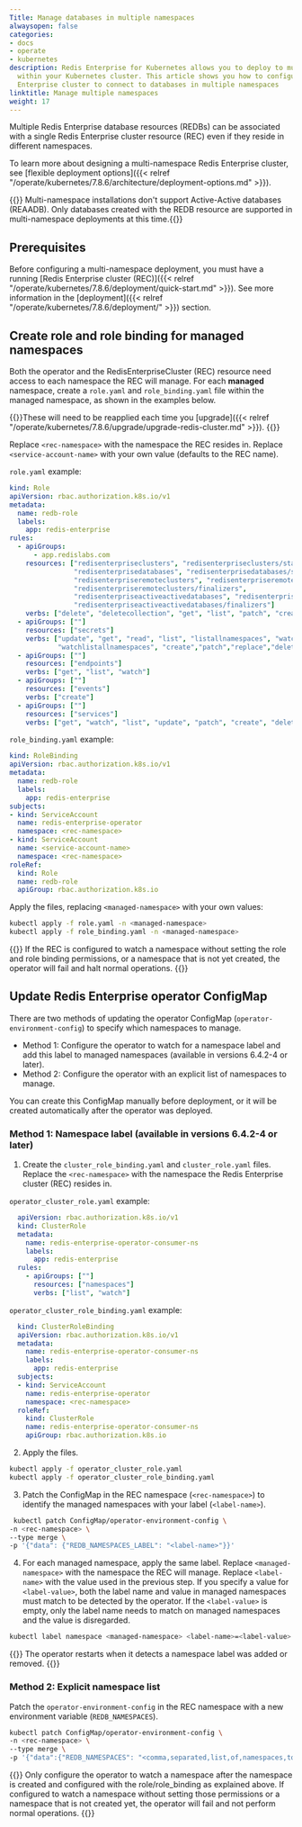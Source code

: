 ```yaml
---
Title: Manage databases in multiple namespaces
alwaysopen: false
categories:
- docs
- operate
- kubernetes
description: Redis Enterprise for Kubernetes allows you to deploy to multiple namespaces
  within your Kubernetes cluster. This article shows you how to configure your Redis
  Enterprise cluster to connect to databases in multiple namespaces
linktitle: Manage multiple namespaces
weight: 17
---
```


Multiple Redis Enterprise database resources (REDBs) can be associated with a single Redis Enterprise cluster resource (REC) even if they reside in different namespaces.

To learn more about designing a multi-namespace Redis Enterprise cluster, see [flexible deployment options]({{< relref "/operate/kubernetes/7.8.6/architecture/deployment-options.md" >}}).

{{<warning>}} Multi-namespace installations don't support Active-Active databases (REAADB). Only databases created with the REDB resource are supported in multi-namespace deployments at this time.{{</warning>}}

## Prerequisites

Before configuring a multi-namespace deployment, you must have a running [Redis Enterprise cluster (REC)]({{< relref "/operate/kubernetes/7.8.6/deployment/quick-start.md" >}}). See more information in the [deployment]({{< relref "/operate/kubernetes/7.8.6/deployment/" >}}) section.

## Create role and role binding for managed namespaces

Both the operator and the RedisEnterpriseCluster (REC) resource need access to each namespace the REC will manage. For each **managed** namespace, create a `role.yaml` and `role_binding.yaml` file within the managed namespace, as shown in the examples below.

{{<note>}}These will need to be reapplied each time you [upgrade]({{< relref "/operate/kubernetes/7.8.6/upgrade/upgrade-redis-cluster.md" >}}). {{</note>}}

Replace `<rec-namespace>` with the namespace the REC resides in.
Replace `<service-account-name>` with your own value (defaults to the REC name).

`role.yaml` example: 

```yaml
kind: Role
apiVersion: rbac.authorization.k8s.io/v1
metadata:
  name: redb-role
  labels:
    app: redis-enterprise
rules:
  - apiGroups:
      - app.redislabs.com
    resources: ["redisenterpriseclusters", "redisenterpriseclusters/status", "redisenterpriseclusters/finalizers",
                "redisenterprisedatabases", "redisenterprisedatabases/status", "redisenterprisedatabases/finalizers",
                "redisenterpriseremoteclusters", "redisenterpriseremoteclusters/status",
                "redisenterpriseremoteclusters/finalizers",
                "redisenterpriseactiveactivedatabases", "redisenterpriseactiveactivedatabases/status",
                "redisenterpriseactiveactivedatabases/finalizers"]
    verbs: ["delete", "deletecollection", "get", "list", "patch", "create", "update", "watch"]
  - apiGroups: [""]
    resources: ["secrets"]
    verbs: ["update", "get", "read", "list", "listallnamespaces", "watch", "watchlist",
            "watchlistallnamespaces", "create","patch","replace","delete","deletecollection"]
  - apiGroups: [""]
    resources: ["endpoints"]
    verbs: ["get", "list", "watch"]
  - apiGroups: [""]
    resources: ["events"]
    verbs: ["create"]
  - apiGroups: [""]
    resources: ["services"]
    verbs: ["get", "watch", "list", "update", "patch", "create", "delete"]
```

`role_binding.yaml` example:

```yaml
kind: RoleBinding
apiVersion: rbac.authorization.k8s.io/v1
metadata:
  name: redb-role
  labels:
    app: redis-enterprise
subjects:
- kind: ServiceAccount
  name: redis-enterprise-operator
  namespace: <rec-namespace>
- kind: ServiceAccount
  name: <service-account-name>
  namespace: <rec-namespace>
roleRef:
  kind: Role
  name: redb-role
  apiGroup: rbac.authorization.k8s.io
```

Apply the files, replacing `<managed-namespace>` with your own values:

```sh
kubectl apply -f role.yaml -n <managed-namespace>
kubectl apply -f role_binding.yaml -n <managed-namespace>
```

{{<note>}}
If the REC is configured to watch a namespace without setting the role and role binding permissions, or a namespace that is not yet created, the operator will fail and halt normal operations.
{{</note>}}


## Update Redis Enterprise operator ConfigMap

There are two methods of updating the operator ConfigMap (`operator-environment-config`) to specify which namespaces to manage.

- Method 1: Configure the operator to watch for a namespace label and add this label to managed namespaces (available in versions 6.4.2-4 or later).
- Method 2: Configure the operator with an explicit list of namespaces to manage.

You can create this ConfigMap manually before deployment, or it will be created automatically after the operator was deployed.


### Method 1: Namespace label (available in versions 6.4.2-4 or later)

1. Create the `cluster_role_binding.yaml` and `cluster_role.yaml` files. Replace the `<rec-namespace>` with the namespace the Redis Enterprise cluster (REC) resides in.

  `operator_cluster_role.yaml` example:

  ```yaml
    apiVersion: rbac.authorization.k8s.io/v1
    kind: ClusterRole
    metadata:
      name: redis-enterprise-operator-consumer-ns
      labels:
        app: redis-enterprise
    rules:
      - apiGroups: [""]
        resources: ["namespaces"]
        verbs: ["list", "watch"]
  ```

  `operator_cluster_role_binding.yaml` example:

  ```yaml
    kind: ClusterRoleBinding
    apiVersion: rbac.authorization.k8s.io/v1
    metadata:
      name: redis-enterprise-operator-consumer-ns
      labels:
        app: redis-enterprise
    subjects:
    - kind: ServiceAccount
      name: redis-enterprise-operator
      namespace: <rec-namespace>
    roleRef:
      kind: ClusterRole
      name: redis-enterprise-operator-consumer-ns
      apiGroup: rbac.authorization.k8s.io
  ```

2. Apply the files.

  ```sh
  kubectl apply -f operator_cluster_role.yaml
  kubectl apply -f operator_cluster_role_binding.yaml 
  ```

3. Patch the ConfigMap in the REC namespace (`<rec-namespace>`) to identify the managed namespaces with your label (`<label-name>`).

  ```sh
   kubectl patch ConfigMap/operator-environment-config \
  -n <rec-namespace> \
  --type merge \
  -p '{"data": {"REDB_NAMESPACES_LABEL": "<label-name>"}}'
  ```

4. For each managed namespace, apply the same label. Replace `<managed-namespace>` with the namespace the REC will manage. Replace `<label-name>` with the value used in the previous step. If you specify a value for `<label-value>`, both the label name and value in managed namespaces must match to be detected by the operator. If the `<label-value>` is empty, only the label name needs to match on managed namespaces and the value is disregarded.


  ```sh
  kubectl label namespace <managed-namespace> <label-name>=<label-value>
  ```

{{<note>}}
The operator restarts when it detects a namespace label was added or removed.
{{</note>}}

### Method 2: Explicit namespace list

Patch the `operator-environment-config` in the REC namespace with a new environment variable (`REDB_NAMESPACES`).

```sh
kubectl patch ConfigMap/operator-environment-config \ 
-n <rec-namespace> \
--type merge \
-p '{"data":{"REDB_NAMESPACES": "<comma,separated,list,of,namespaces,to,watch"}}'
```

{{<warning>}}
Only configure the operator to watch a namespace after the namespace is created and configured with the role/role_binding as explained above. If configured to watch a namespace without setting those permissions or a namespace that is not created yet, the operator will fail and not perform normal operations.
{{</warning>}}
